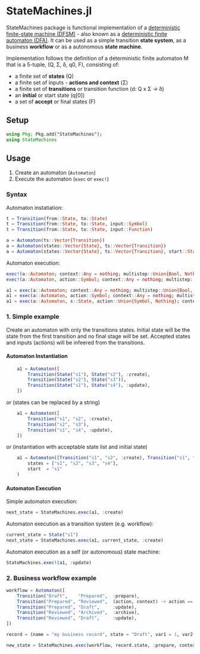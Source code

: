 # StateMachines.jl

[action-img]: https://github.com/filipemlourenco/StateMachines.jl/workflows/CI/badge.svg
[action-url]: https://github.com/filipemlourenco/StateMachines.jl/actions

StateMachines package is functional implementation of a [deterministic finite-state machine (DFSM)](https://en.wikipedia.org/wiki/Finite-state_machine) - also known as a [deterministic finite automaton (DFA)](https://en.wikipedia.org/wiki/Deterministic_finite_automaton). It can be used as a simple transition **state system**, as a business **workflow** or as a autonomous **state machine**.

Implementation follows the definition of a deterministic finite automaton M that is a 5-tuple, (Q, Σ, δ, q0, F), consisting of:
- a finite set of **states** (Q)
- a finite set of inputs - **actions and context** (Σ)
- a finite set of **transitions** or transition function (d: Q x Σ -> δ)
- an **initial** or start state (q[0])
- a set of **accept** or final states (F)


## Setup

```julia
using Pkg; Pkg.add("StateMachines");
using StateMachines
```

## Usage

1. Create an automaton (`Automaton`)
2. Execute the automaton (`exec` or `exec!`)


### Syntax
Automaton instatiation:
```julia
t = Transition(from::State, to::State)
t = Transition(from::State, to::State, input::Symbol)
t = Transition(from::State, to::State, input::Function)

a = Automaton(ts::Vector{Transition})
a = Automaton(states::Vector{State}, ts::Vector{Transition})
a = Automaton(states::Vector{State}, ts::Vector{Transition}, start::State)
```

Automaton execution:
```julia
exec!(a::Automaton; context::Any = nothing; multistep::Union{Bool, Nothing} = nothing)
exec!(a::Automaton, action::Symbol; context::Any = nothing; multistep::Union{Bool, Nothing} = nothing)

a1 = exec(a::Automaton; context::Any = nothing; multistep::Union{Bool, Nothing} = nothing)
a1 = exec(a::Automaton, action::Symbol; context::Any = nothing; multistep::Union{Bool, Nothing} = nothing)
a1 = exec(a::Automaton, s::State, action::Union{Symbol, Nothing}; context::Any = nothing; multistep::Union{Bool, Nothing} = nothing)
```


### 1. Simple example

Create an automaton with only the transitions states. Initial state will be the state from the first transition and no final stage will be set. Accepted states and inputs (actions) will be infeered from the transitions.

#### Automaton Instantiation
```julia
    a1 = Automaton([
        Transition(State("s1"), State("s2"), :create),
        Transition(State("s2"), State("s3")),
        Transition(State("s1"), State("s4"), :update),
    ])
```

or (states can be replaced by a string)

```julia
    a1 = Automaton([
        Transition("s1", "s2", :create),
        Transition("s2", "s3"),
        Transition("s1", "s4", :update),
    ])
```

or (instantiation with acceptable state list and initial state)
```julia
    a1 = Automaton([Transition("s1", "s2", :create), Transition("s1", "s4", :update)],
        states = ["s1", "s2", "s3", "s4"],
        start  = "s1"
    )
```

#### Automaton Execution

Simple automaton execution:
```julia
next_state = StateMachines.exec(a1, :create)
```

Automaton execution as a transition system (e.g. workflow):
```julia
current_state = State("s1")
next_state = StateMachines.exec(a1, current_state, :create)
```

Automaton execution as a self (or autonomous) state machine:
```julia
StateMachines.exec!(a1, :update)
```

### 2. Business workflow example

```julia
workflow = Automaton([
    Transition("Draft",    "Prepared",  :prepare),
    Transition("Prepared", "Reviewed",  (action, context) -> action == :review && context.var1 == 0),
    Transition("Prepared", "Draft",     :update),
    Transition("Reviewed", "Archived",  :archive),
    Transition("Reviewed", "Draft",     :update),
])

record = (name = "my business record", state = "Draft", var1 = 1, var2 = 2)

new_state = StateMachines.exec(workflow, record.state, :prepare, context = record, multistep = true)
```

